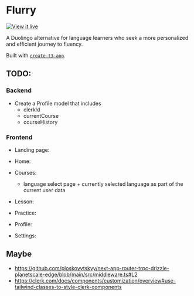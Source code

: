# Flurry

[![View it live](https://img.shields.io/badge/Live-flurry.zyrrus.dev-81A1C1)](https://flurry.zyrrus.dev/)

A Duolingo alternative for language learners who seek a more personalized and efficient journey to fluency.

Built with [`create-t3-app`](https://create.t3.gg/).

## TODO:

### Backend

- Create a Profile model that includes
  - clerkId
  - currentCourse
  - courseHistory

### Frontend

- Landing page:

- Home:

- Courses:

  - language select page + currently selected language as part of the current user data

- Lesson:

- Practice:

- Profile:

- Settings:

## Maybe

- https://github.com/ploskovytskyy/next-app-router-trpc-drizzle-planetscale-edge/blob/main/src/middleware.ts#L2
- https://clerk.com/docs/components/customization/overview#use-tailwind-classes-to-style-clerk-components
